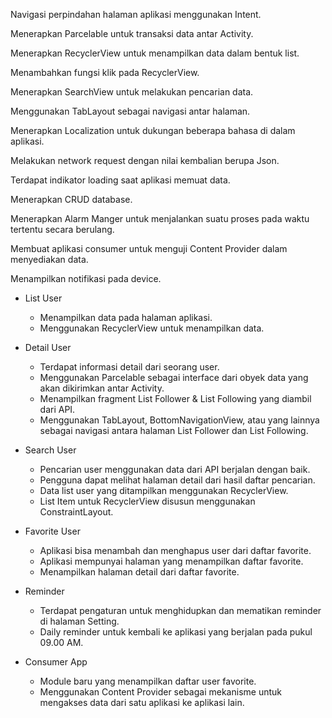 Navigasi perpindahan halaman aplikasi menggunakan Intent.

Menerapkan Parcelable untuk transaksi data antar Activity.

Menerapkan RecyclerView untuk menampilkan data dalam bentuk list.

Menambahkan fungsi klik pada RecyclerView.

Menerapkan SearchView untuk melakukan pencarian data.

Menggunakan TabLayout sebagai navigasi antar halaman.

Menerapkan Localization untuk dukungan beberapa bahasa di dalam aplikasi.

Melakukan network request dengan nilai kembalian berupa Json.

Terdapat indikator loading saat aplikasi memuat data.

Menerapkan CRUD database.

Menerapkan Alarm Manger untuk menjalankan suatu proses pada waktu tertentu secara berulang.

Membuat aplikasi consumer untuk menguji Content Provider dalam menyediakan data.

Menampilkan notifikasi pada device.

* List User
  * Menampilkan data pada halaman aplikasi.
  * Menggunakan RecyclerView untuk menampilkan data.

* Detail User
  * Terdapat informasi detail dari seorang user.
  * Menggunakan Parcelable sebagai interface dari obyek data yang akan dikirimkan antar Activity.
  * Menampilkan fragment List Follower & List Following yang diambil dari API.
  * Menggunakan TabLayout, BottomNavigationView, atau yang lainnya sebagai navigasi antara halaman List Follower dan List Following.

* Search User
  * Pencarian user menggunakan data dari API berjalan dengan baik.
  * Pengguna dapat melihat halaman detail dari hasil daftar pencarian.
  * Data list user yang ditampilkan menggunakan RecyclerView.
  * List Item untuk RecyclerView disusun menggunakan ConstraintLayout.

* Favorite User
  * Aplikasi bisa menambah dan menghapus user dari daftar favorite.
  * Aplikasi mempunyai halaman yang menampilkan daftar favorite.
  * Menampilkan halaman detail dari daftar favorite.

* Reminder
  * Terdapat pengaturan untuk menghidupkan dan mematikan reminder di halaman Setting.
  * Daily reminder untuk kembali ke aplikasi yang berjalan pada pukul 09.00 AM.

* Consumer App
  * Module baru yang menampilkan daftar user favorite.
  * Menggunakan Content Provider sebagai mekanisme untuk mengakses data dari satu aplikasi ke aplikasi lain.

